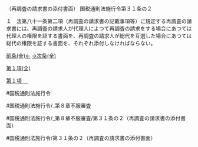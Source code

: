 （再調査の請求書の添付書面）
国税通則法施行令第３１条の２

１　法第八十一条第二項（再調査の請求書の記載事項等）に規定する再調査の請求書には、再調査の請求人が代理人によつて再調査の請求をする場合にあつては代理人の権限を証する書面を、再調査の請求人が総代を互選した場合にあつては総代の権限を証する書面を、それぞれ添付しなければならない。

[前条(全)←](国税通則法施行＿令＿第３１条_.md)    [→次条(全)](国税通則法施行＿令＿第３１条の３_.md)

[第１項(全)](国税通則法施行＿令＿第３１条の２第１項_.md)  

[第１項 　 ](国税通則法施行＿令＿第３１条の２第１項.md)  

#国税通則法施行令

#国税通則法施行令/_第８章不服審査

#国税通則法施行令/_第８章不服審査/第３１条の２（再調査の請求書の添付書面）

#国税通則法施行令/第３１条の２（再調査の請求書の添付書面）

